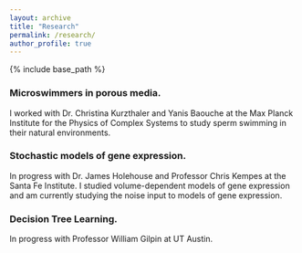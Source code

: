 ```yaml
---
layout: archive
title: "Research"
permalink: /research/
author_profile: true
---
```


{% include base_path %}


### Microswimmers in porous media.
I worked with Dr. Christina Kurzthaler and Yanis Baouche at the Max Planck Institute for the Physics of Complex Systems to study sperm swimming in their natural environments.

### Stochastic models of gene expression.

In progress with Dr. James Holehouse and Professor Chris Kempes at the Santa Fe Institute. I studied volume-dependent models of gene expression and am currently studying the noise input to models of gene expression. 

### Decision Tree Learning.

In progress with Professor William Gilpin at UT Austin.

